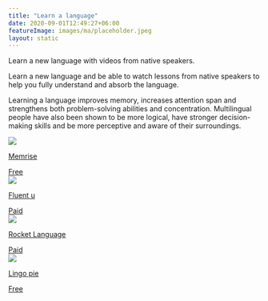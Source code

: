 ```yaml
---
title: "Learn a language"
date: 2020-09-01T12:49:27+06:00
featureImage: images/ma/placeholder.jpeg
layout: static
---
```


Learn a new language with videos from native speakers.

Learn a new language and be able to watch lessons from native speakers to help you fully understand and absorb the language.

Learning a language improves memory, increases attention span and strengthens both problem-solving abilities and concentration. Multilingual people have also been shown to be more logical, have stronger decision-making skills and be more perceptive and aware of their surroundings.

<a class="ma-link" href="https://www.memrise.com/"><div class="ma-card ma-card-Learning"><div class="ma-icon"><img src ="/images/icon-check.png"/></div><div class="ma-name"><p>Memrise</p></div><div class="ma-paid-text"><span>Free</span></div></div></a><a class="ma-link" href="https://www.fluentu.com/"><div class="ma-card ma-card-Learning"><div class="ma-icon"><img src ="/images/icon-pound.png"/></div><div class="ma-name"><p>Fluent u</p></div><div class="ma-paid-text"><span>Paid</span></div></div></a><a class="ma-link" href="https://www.rocketlanguages.com/"><div class="ma-card ma-card-Learning"><div class="ma-icon"><img src ="/images/icon-pound.png"/></div><div class="ma-name"><p>Rocket Language</p></div><div class="ma-paid-text"><span>Paid</span></div></div></a><a class="ma-link" href="https://lingopie.com/"><div class="ma-card ma-card-Learning"><div class="ma-icon"><img src ="/images/icon-check.png"/></div><div class="ma-name"><p>Lingo pie</p></div><div class="ma-paid-text"><span>Free</span></div></div></a>  

<br/><br/>






